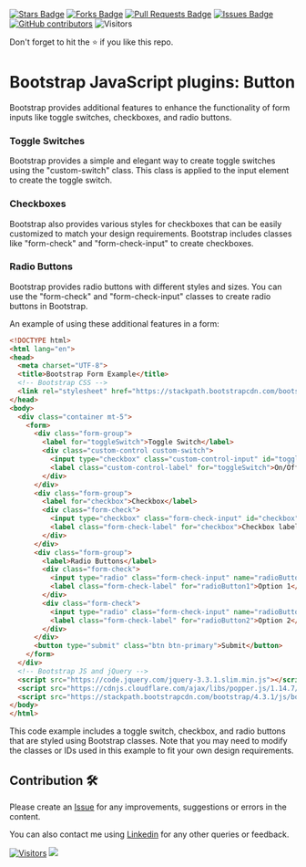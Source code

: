 <a href="https://github.com/drshahizan/learn-php/stargazers"><img src="https://img.shields.io/github/stars/drshahizan/learn-php" alt="Stars Badge"/></a>
<a href="https://github.com/drshahizan/learn-php/network/members"><img src="https://img.shields.io/github/forks/drshahizan/learn-php" alt="Forks Badge"/></a>
<a href="https://github.com/drshahizan/learn-php/pulls"><img src="https://img.shields.io/github/issues-pr/drshahizan/learn-php" alt="Pull Requests Badge"/></a>
<a href="https://github.com/drshahizan/learn-php/issues"><img src="https://img.shields.io/github/issues/drshahizan/learn-php" alt="Issues Badge"/></a>
<a href="https://github.com/drshahizan/learn-php/graphs/contributors"><img alt="GitHub contributors" src="https://img.shields.io/github/contributors/drshahizan/learn-php?color=2b9348"></a>
![Visitors](https://api.visitorbadge.io/api/visitors?path=https%3A%2F%2Fgithub.com%2Fdrshahizan%2Flearn-php&labelColor=%23d9e3f0&countColor=%23697689&style=flat)

Don't forget to hit the :star: if you like this repo.

# Bootstrap JavaScript plugins: Button

Bootstrap provides additional features to enhance the functionality of form inputs like toggle switches, checkboxes, and radio buttons.

### Toggle Switches
Bootstrap provides a simple and elegant way to create toggle switches using the "custom-switch" class. This class is applied to the input element to create the toggle switch.

### Checkboxes
Bootstrap also provides various styles for checkboxes that can be easily customized to match your design requirements. Bootstrap includes classes like "form-check" and "form-check-input" to create checkboxes.

### Radio Buttons
Bootstrap provides radio buttons with different styles and sizes. You can use the "form-check" and "form-check-input" classes to create radio buttons in Bootstrap.

An example of using these additional features in a form:

```html
<!DOCTYPE html>
<html lang="en">
<head>
  <meta charset="UTF-8">
  <title>Bootstrap Form Example</title>
  <!-- Bootstrap CSS -->
  <link rel="stylesheet" href="https://stackpath.bootstrapcdn.com/bootstrap/4.3.1/css/bootstrap.min.css">
</head>
<body>
  <div class="container mt-5">
    <form>
      <div class="form-group">
        <label for="toggleSwitch">Toggle Switch</label>
        <div class="custom-control custom-switch">
          <input type="checkbox" class="custom-control-input" id="toggleSwitch">
          <label class="custom-control-label" for="toggleSwitch">On/Off</label>
        </div>
      </div>
      <div class="form-group">
        <label for="checkbox">Checkbox</label>
        <div class="form-check">
          <input type="checkbox" class="form-check-input" id="checkbox">
          <label class="form-check-label" for="checkbox">Checkbox label</label>
        </div>
      </div>
      <div class="form-group">
        <label>Radio Buttons</label>
        <div class="form-check">
          <input type="radio" class="form-check-input" name="radioButton" id="radioButton1" value="option1">
          <label class="form-check-label" for="radioButton1">Option 1</label>
        </div>
        <div class="form-check">
          <input type="radio" class="form-check-input" name="radioButton" id="radioButton2" value="option2">
          <label class="form-check-label" for="radioButton2">Option 2</label>
        </div>
      </div>
      <button type="submit" class="btn btn-primary">Submit</button>
    </form>
  </div>
  <!-- Bootstrap JS and jQuery -->
  <script src="https://code.jquery.com/jquery-3.3.1.slim.min.js"></script>
  <script src="https://cdnjs.cloudflare.com/ajax/libs/popper.js/1.14.7/umd/popper.min.js"></script>
  <script src="https://stackpath.bootstrapcdn.com/bootstrap/4.3.1/js/bootstrap.min.js"></script>
</body>
</html>
```

This code example includes a toggle switch, checkbox, and radio buttons that are styled using Bootstrap classes. Note that you may need to modify the classes or IDs used in this example to fit your own design requirements.

## Contribution 🛠️
Please create an [Issue](https://github.com/drshahizan/learn-php/issues) for any improvements, suggestions or errors in the content.

You can also contact me using [Linkedin](https://www.linkedin.com/in/drshahizan/) for any other queries or feedback.

[![Visitors](https://api.visitorbadge.io/api/visitors?path=https%3A%2F%2Fgithub.com%2Fdrshahizan&labelColor=%23697689&countColor=%23555555&style=plastic)](https://visitorbadge.io/status?path=https%3A%2F%2Fgithub.com%2Fdrshahizan)
![](https://hit.yhype.me/github/profile?user_id=81284918)


